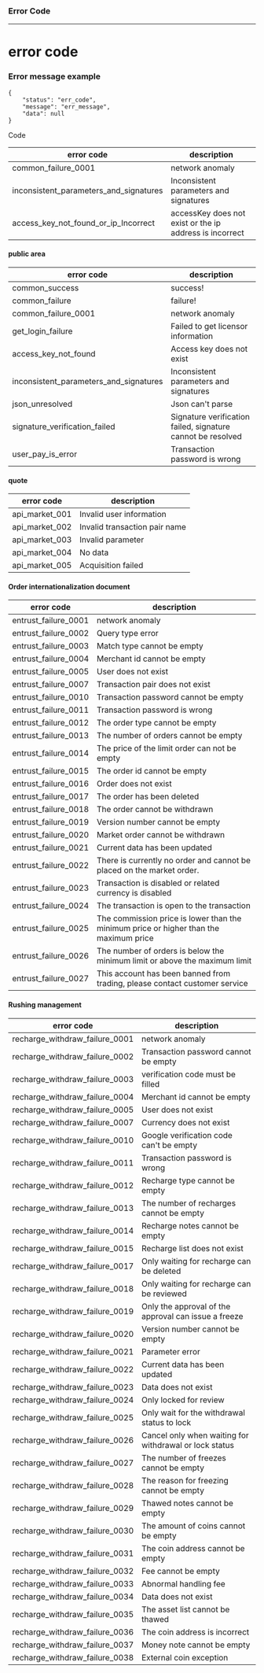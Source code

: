 ### Error Code
---
# error code #
### Error message example ###
```
{
    "status": "err_code",
    "message": "err_message",
    "data": null
}
```

Code

| error code              |                               description                           |
|-------------------------|---------------------------------------------------------------------|
| common_failure_0001     |	network anomaly |
| inconsistent_parameters_and_signatures |	Inconsistent parameters and signatures |
| access_key_not_found_or_ip_Incorrect |	accessKey does not exist or the ip address is incorrect |

#### public area ####

| error code        |	description |
|-------------------|---------------|
| common_success    |	success! |
| common_failure    |	failure! |
| common_failure_0001 |	network anomaly |
| get_login_failure |	Failed to get licensor information |
| access_key_not_found |	Access key does not exist |
| inconsistent_parameters_and_signatures |	Inconsistent parameters and signatures |
| json_unresolved |	Json can't parse |
| signature_verification_failed |	Signature verification failed, signature cannot be resolved |
| user_pay_is_error | 	Transaction password is wrong |

#### quote ####

| error code        |      description           |
|-------------------|----------------------------|
| api_market_001    |	Invalid user information |
| api_market_002    |	Invalid transaction pair name |
| api_market_003    |	Invalid parameter |
| api_market_004    |	No data           |
| api_market_005    |	Acquisition failed |
#### Order internationalization document ####
| error code            | 	     description                          |
|-----------------------|-------------------------------------------------|
| entrust_failure_0001	|   network anomaly |
| entrust_failure_0002  |	Query type error |
| entrust_failure_0003  |	Match type cannot be empty |
| entrust_failure_0004	|       Merchant id cannot be empty |
| entrust_failure_0005  |	User does not exist |
| entrust_failure_0007  |	Transaction pair does not exist |
| entrust_failure_0010  |	Transaction password cannot be empty |
| entrust_failure_0011  |	Transaction password is wrong |
| entrust_failure_0012  |	The order type cannot be empty |
| entrust_failure_0013  |	The number of orders cannot be empty |
| entrust_failure_0014  |	The price of the limit order can not be empty |
| entrust_failure_0015  |	The order id cannot be empty |
| entrust_failure_0016  |	Order does not exist |
| entrust_failure_0017  |	The order has been deleted |
| entrust_failure_0018  |	The order cannot be withdrawn |
| entrust_failure_0019  |	Version number cannot be empty |
| entrust_failure_0020  |	Market order cannot be withdrawn |
| entrust_failure_0021  |	Current data has been updated |
| entrust_failure_0022  |	There is currently no order and cannot be placed on the market order. |
| entrust_failure_0023  |	Transaction is disabled or related currency is disabled |
| entrust_failure_0024  |	The transaction is open to the transaction |
| entrust_failure_0025  |	The commission price is lower than the minimum price or higher than the maximum price |
| entrust_failure_0026  |	The number of orders is below the minimum limit or above the maximum limit |
| entrust_failure_0027  |	This account has been banned from trading, please contact customer service |
#### Rushing management ####
|    error code                   |       	description       |
|---------------------------------|---------------------------------|
| recharge_withdraw_failure_0001  |	network anomaly |
| recharge_withdraw_failure_0002  |	Transaction password cannot be empty |
| recharge_withdraw_failure_0003  |	verification code must be filled |
| recharge_withdraw_failure_0004  |	Merchant id cannot be empty |
| recharge_withdraw_failure_0005  |	User does not exist |
| recharge_withdraw_failure_0007  |	Currency does not exist |
| recharge_withdraw_failure_0010  |	Google verification code can't be empty |
| recharge_withdraw_failure_0011  |	Transaction password is wrong |
| recharge_withdraw_failure_0012  | 	Recharge type cannot be empty |
| recharge_withdraw_failure_0013  |	The number of recharges cannot be empty |
| recharge_withdraw_failure_0014  |	Recharge notes cannot be empty |
| recharge_withdraw_failure_0015  |	Recharge list does not exist |
| recharge_withdraw_failure_0017  |	Only waiting for recharge can be deleted |
| recharge_withdraw_failure_0018  |	Only waiting for recharge can be reviewed |
| recharge_withdraw_failure_0019  |	Only the approval of the approval can issue a freeze |
| recharge_withdraw_failure_0020  |	Version number cannot be empty |
| recharge_withdraw_failure_0021  |	Parameter error |
| recharge_withdraw_failure_0022  |	Current data has been updated |
| recharge_withdraw_failure_0023  |	Data does not exist |
| recharge_withdraw_failure_0024  |	Only locked for review |
| recharge_withdraw_failure_0025  |	Only wait for the withdrawal status to lock |
| recharge_withdraw_failure_0026  |	Cancel only when waiting for withdrawal or lock status |
| recharge_withdraw_failure_0027  |	The number of freezes cannot be empty |
| recharge_withdraw_failure_0028  |	The reason for freezing cannot be empty |
| recharge_withdraw_failure_0029  |	Thawed notes cannot be empty |
| recharge_withdraw_failure_0030  |	The amount of coins cannot be empty |
| recharge_withdraw_failure_0031  |	The coin address cannot be empty |
| recharge_withdraw_failure_0032  |	Fee cannot be empty |
| recharge_withdraw_failure_0033  |	Abnormal handling fee |
| recharge_withdraw_failure_0034  |	Data does not exist |
| recharge_withdraw_failure_0035  |	The asset list cannot be thawed |
| recharge_withdraw_failure_0036  | 	The coin address is incorrect |
| recharge_withdraw_failure_0037  |	Money note cannot be empty |
| recharge_withdraw_failure_0038  |	External coin exception |

